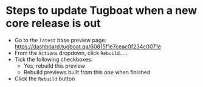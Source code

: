 # Steps to update Tugboat when a new core release is out

- Go to the `latest` base preview page:
  https://dashboard.tugboat.qa/60815f1e7ceac0f234c0071e
- From the `Actions` dropdown, click `Rebuild...`
- Tick the following checkboxes:
  - Yes, rebuild this preview
  - Rebuild previews built from this one when finished
- Click the `Rebuild` button
